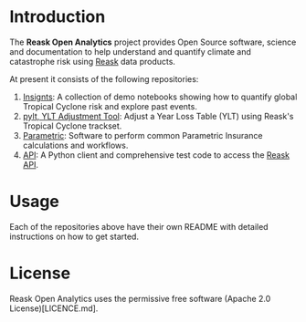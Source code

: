 
# Introduction

The **Reask Open Analytics** project provides Open Source software, science and documentation to help understand and quantify climate and catastrophe risk using [Reask](https://reask.earth) data products.

At present it consists of the following repositories:

1. [Insignts](https://github.com/reaskearth/api): A collection of demo notebooks showing how to quantify global Tropical Cyclone risk and explore past events.
2. [pylt, YLT Adjustment Tool](https://github.com/reaskearth/pylt): Adjust a Year Loss Table (YLT) using Reask's Tropical Cyclone trackset.
3. [Parametric](https://github.com/reaskearth/parametric): Software to perform common Parametric Insurance calculations and workflows.
4. [API](https://github.com/reaskearth/api): A Python client and comprehensive test code to access the [Reask API](https://api.reask.earth/v2/redoc).

# Usage

Each of the repositories above have their own README with detailed instructions on how to get started.

# License

Reask Open Analytics uses the permissive free software (Apache 2.0 License)[LICENCE.md].
